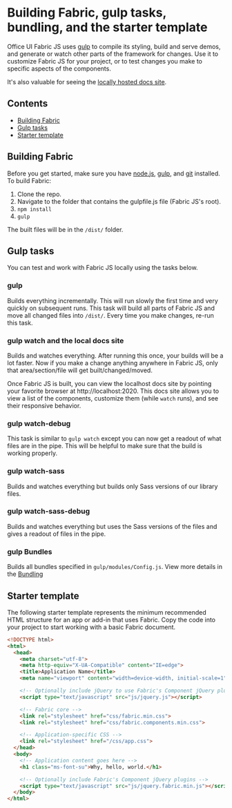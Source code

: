 # Building Fabric, gulp tasks, bundling, and the starter template

Office UI Fabric JS uses [gulp](http://gulpjs.com/) to compile its styling, build and serve demos, and generate or watch other parts of the framework for changes. Use it to customize Fabric JS for your project, or to test changes you make to specific aspects of the components.

It's also valuable for seeing the [locally hosted docs site](#gulp-watch-and-the-local-docs-site).

## Contents

- [Building Fabric](#building-fabric)
- [Gulp tasks](#gulp-tasks)
- [Starter template](#starter-template)

## Building Fabric

Before you get started, make sure you have [node.js](https://nodejs.org/), [gulp](http://gulpjs.com/), and [git](https://git-scm.com/) installed. To build Fabric:

1. Clone the repo.
2. Navigate to the folder that contains the gulpfile.js file (Fabric JS's root).
3. `npm install`
4. `gulp`

The built files will be in the `/dist/` folder.

## Gulp tasks

You can test and work with Fabric JS locally using the tasks below.

### gulp

Builds everything incrementally. This will run slowly the first time and very quickly on subsequent runs. This task will build all parts of Fabric JS and move all changed files into `/dist/`. Every time you make changes, re-run this task.

### gulp watch and the local docs site

Builds and watches everything. After running this once, your builds will be a lot faster. Now if you make a change anything anywhere in Fabric JS, only that area/section/file will get built/changed/moved.

Once Fabric JS is built, you can view the localhost docs site by pointing your favorite browser at http://localhost:2020. This docs site allows you to view a list of the components, customize them (while `watch` runs), and see their responsive behavior.

### gulp watch-debug

This task is similar to `gulp watch` except you can now get a readout of what files are in the pipe. This will be helpful to make sure that the build is working properly. 

### gulp watch-sass

Builds and watches everything but builds only Sass versions of our library files.

### gulp watch-sass-debug

Builds and watches everything but uses the Sass versions of the files and gives a readout of files in the pipe.

### gulp Bundles

Builds all bundles specified in `gulp/modules/Config.js`. View more details in the [Bundling](https://github.com/OfficeDev/Office-UI-Fabric-js/blob/master/ghdocs/BUNDLING.md)


## Starter template

The following starter template represents the minimum recommended HTML structure for an app or add-in that uses Fabric. Copy the code into your project to start working with a basic Fabric document.

```html
<!DOCTYPE html>
<html>
  <head>
    <meta charset="utf-8">
    <meta http-equiv="X-UA-Compatible" content="IE=edge">
    <title>Application Name</title>
    <meta name="viewport" content="width=device-width, initial-scale=1">

    <!-- Optionally include jQuery to use Fabric's Component jQuery plugins -->
    <script type="text/javascript" src="js/jquery.js"></script>

    <!-- Fabric core -->
    <link rel="stylesheet" href="css/fabric.min.css">
    <link rel="stylesheet" href="css/fabric.components.min.css">

    <!-- Application-specific CSS -->
    <link rel="stylesheet" href="/css/app.css">
  </head>
  <body>
    <!-- Application content goes here -->
    <h1 class="ms-font-su">Why, hello, world.</h1>

    <!-- Optionally include Fabric's Component jQuery plugins -->
    <script type="text/javascript" src="js/jquery.fabric.min.js"></script>
  </body>
</html>
```
